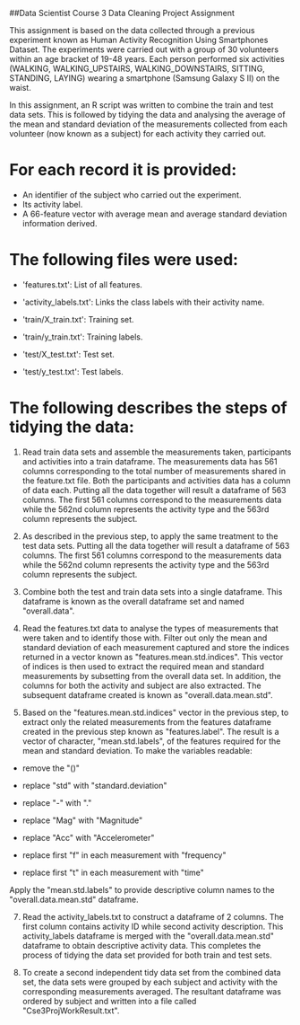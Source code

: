 ﻿##Data Scientist Course 3 Data Cleaning Project Assignment

This assignment is based on the data collected through a previous experiment known as Human Activity Recognition Using Smartphones Dataset.  The experiments were carried out with a group of 30 volunteers within an age bracket of 19-48 years. Each person performed six activities (WALKING, WALKING_UPSTAIRS, WALKING_DOWNSTAIRS, SITTING, STANDING, LAYING) wearing a smartphone (Samsung Galaxy S II) on the waist. 

In this assignment, an R script was written to combine the train and test data sets.  This is followed by tidying the data and analysing the average of the mean and standard deviation of the measurements collected from each volunteer (now known as a subject) for each activity they carried out.

For each record it is provided:
======================================
- An identifier of the subject who carried out the experiment.
- Its activity label. 
- A 66-feature vector with average mean and average standard deviation information derived.

The following files were used:
======================================
- 'features.txt': List of all features.

- 'activity_labels.txt': Links the class labels with their activity name.

- 'train/X_train.txt': Training set.

- 'train/y_train.txt': Training labels.

- 'test/X_test.txt': Test set.

- 'test/y_test.txt': Test labels.


The following describes the steps of tidying the data:
========================================================
1.  Read train data sets and assemble the measurements taken, participants and activities into a train dataframe. The measurements data has 561 columns corresponding to the total number of measurements shared in the feature.txt file. Both the participants and activities data has a column of data each. Putting all the data together will result a dataframe of 563 columns.  The first 561 columns correspond to the measurements data while the 562nd column represents the activity type and the 563rd column represents the subject.

2.  As described in the previous step, to apply the same treatment to the test data sets. Putting all the data together will result a dataframe of 563 columns. The first 561 columns correspond to the measurements data while the 562nd column represents the activity type and the 563rd column represents the subject.

3.  Combine both the test and train data sets into a single dataframe.  This dataframe is known as the overall dataframe set and named "overall.data".

4.  Read the features.txt data to analyse the types of measurements that were taken and to identify those with.  Filter out only the mean and standard deviation of each measurement captured and store the indices returned in a vector known as "features.mean.std.indices". This vector of indices is then used to extract the required mean and standard measurements by subsetting from the overall data set. In addition, the columns for both the activity and subject are also extracted. The subsequent dataframe created is known as "overall.data.mean.std".

5.  Based on the "features.mean.std.indices" vector in the previous step, to extract only the related measurements from the features dataframe created in the previous step known as "features.label". The result is a vector of character, "mean.std.labels", of the features required for the mean and standard deviation. To make the variables readable:

  * remove the "()"

  * replace "std" with "standard.deviation"

  * replace "-" with "."

  * replace "Mag" with "Magnitude"

  * replace "Acc" with "Accelerometer"

  * replace first "f" in each measurement with "frequency"

  * replace first "t" in each measurement with "time"

  Apply the "mean.std.labels" to provide descriptive column names to the "overall.data.mean.std" dataframe.

7.  Read the activity_labels.txt to construct a dataframe of 2 columns. The first column contains activity ID while second activity description. This activity_labels dataframe is merged with the "overall.data.mean.std" dataframe to obtain descriptive activity data. This completes the process of tidying the data set provided for both train and test sets.

8.  To create a second independent tidy data set from the combined data set, the data sets were grouped by each subject and activity with the corresponding measurements averaged. The resultant dataframe was ordered by subject and written into a file called "Cse3ProjWorkResult.txt". 